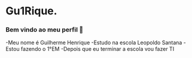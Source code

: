 # Gu1Rique.

### Bem vindo ao meu perfil 💙

-Meu nome é Guilherme Henrique
-Estudo na escola Leopoldo Santana
-Estou fazendo o 1°EM
-Depois que eu terminar a escola vou fazer TI
